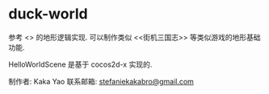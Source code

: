duck-world
==========

参考 <<Castle Crasher>> 的地形逻辑实现. 可以制作类似 <<街机三国志>> 等类似游戏的地形基础功能.

HelloWorldScene 是基于 cocos2d-x 实现的.

制作者: Kaka Yao
联系邮箱: stefaniekakabro@gmail.com
